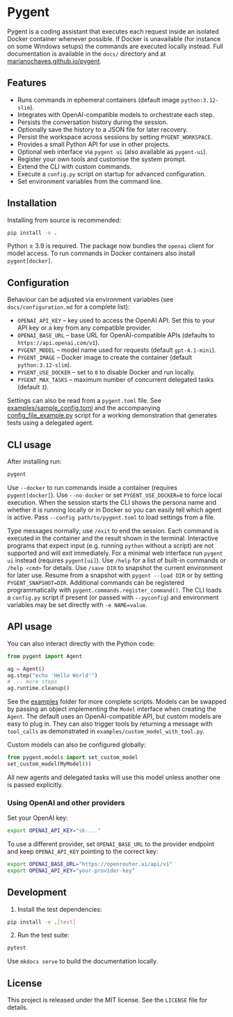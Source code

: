 # Pygent

Pygent is a coding assistant that executes each request inside an isolated Docker container whenever possible. If Docker is unavailable (for instance on some Windows setups) the commands are executed locally instead. Full documentation is available in the `docs/` directory and at [marianochaves.github.io/pygent](https://marianochaves.github.io/pygent/).

## Features

* Runs commands in ephemeral containers (default image `python:3.12-slim`).
* Integrates with OpenAI-compatible models to orchestrate each step.
* Persists the conversation history during the session.
* Optionally save the history to a JSON file for later recovery.
* Persist the workspace across sessions by setting `PYGENT_WORKSPACE`.
* Provides a small Python API for use in other projects.
* Optional web interface via `pygent ui` (also available as `pygent-ui`).
* Register your own tools and customise the system prompt.
* Extend the CLI with custom commands.
* Execute a `config.py` script on startup for advanced configuration.
* Set environment variables from the command line.

## Installation

Installing from source is recommended:

```bash
pip install -e .
```

Python ≥ 3.9 is required. The package now bundles the `openai` client for model access.
To run commands in Docker containers also install `pygent[docker]`.

## Configuration

Behaviour can be adjusted via environment variables (see `docs/configuration.md` for a complete list):

* `OPENAI_API_KEY` &ndash; key used to access the OpenAI API.
  Set this to your API key or a key from any compatible provider.
* `OPENAI_BASE_URL` &ndash; base URL for OpenAI-compatible APIs
  (defaults to ``https://api.openai.com/v1``).
* `PYGENT_MODEL` &ndash; model name used for requests (default `gpt-4.1-mini`).
* `PYGENT_IMAGE` &ndash; Docker image to create the container (default `python:3.12-slim`).
* `PYGENT_USE_DOCKER` &ndash; set to `0` to disable Docker and run locally.
* `PYGENT_MAX_TASKS` &ndash; maximum number of concurrent delegated tasks (default `3`).

Settings can also be read from a `pygent.toml` file. See
[examples/sample_config.toml](https://github.com/marianochaves/pygent/blob/main/examples/sample_config.toml)
and the accompanying
[config_file_example.py](https://github.com/marianochaves/pygent/blob/main/examples/config_file_example.py)
script for a working demonstration that generates tests using a delegated agent.

## CLI usage

After installing run:

```bash
pygent
```

Use `--docker` to run commands inside a container (requires
`pygent[docker]`). Use `--no-docker` or set `PYGENT_USE_DOCKER=0`
to force local execution. When the session starts the CLI shows the
persona name and whether it is running locally or in Docker so you
can easily tell which agent is active.
Pass `--config path/to/pygent.toml` to load settings from a file.

Type messages normally; use `/exit` to end the session. Each command is executed
in the container and the result shown in the terminal.
Interactive programs that expect input (e.g. running `python` without a script)
are not supported and will exit immediately.
For a minimal web interface run `pygent ui` instead (requires `pygent[ui]`).
Use `/help` for a list of built-in commands or `/help <cmd>` for details.
Use `/save DIR` to snapshot the current environment for later use.
Resume from a snapshot with `pygent --load DIR` or by setting
`PYGENT_SNAPSHOT=DIR`.
Additional commands can be registered programmatically with
`pygent.commands.register_command()`.
The CLI loads a `config.py` script if present (or passed with `--pyconfig`)
and environment variables may be set directly with `-e NAME=value`.


## API usage

You can also interact directly with the Python code:

```python
from pygent import Agent

ag = Agent()
ag.step("echo 'Hello World'")
# ... more steps
ag.runtime.cleanup()
```

See the [examples](https://github.com/marianochaves/pygent/tree/main/examples) folder for more complete scripts. Models can be swapped by
passing an object implementing the ``Model`` interface when creating the
``Agent``. The default uses an OpenAI-compatible API, but custom models are
easy to plug in. They can also trigger tools by returning a message with
``tool_calls`` as demonstrated in ``examples/custom_model_with_tool.py``.

Custom models can also be configured globally:

```python
from pygent.models import set_custom_model
set_custom_model(MyModel())
```

All new agents and delegated tasks will use this model unless another one is passed explicitly.

### Using OpenAI and other providers

Set your OpenAI key:

```bash
export OPENAI_API_KEY="sk-..."
```

To use a different provider, set `OPENAI_BASE_URL` to the provider
endpoint and keep `OPENAI_API_KEY` pointing to the correct key:

```bash
export OPENAI_BASE_URL="https://openrouter.ai/api/v1"
export OPENAI_API_KEY="your-provider-key"
```

## Development

1. Install the test dependencies:

```bash
pip install -e .[test]
```

2. Run the test suite:

```bash
pytest
```

Use `mkdocs serve` to build the documentation locally.

## License

This project is released under the MIT license. See the `LICENSE` file for details.

